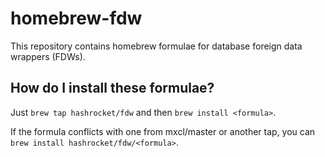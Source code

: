 homebrew-fdw
============

This repository contains homebrew formulae for database foreign data wrappers (FDWs).

How do I install these formulae?
--------------------------------

Just `brew tap hashrocket/fdw` and then `brew install <formula>`.

If the formula conflicts with one from mxcl/master or another tap, you can
`brew install hashrocket/fdw/<formula>`.
